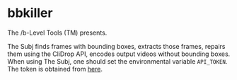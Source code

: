 # bbkiller
The /b-Level Tools (TM) presents.

The Subj finds frames with bounding boxes, extracts those frames, repairs them using the CliDrop API, encodes output videos without bounding boxes. When using The Subj, one should set the environmental variable `API_TOKEN`. The token is obtained from [here](https://clipdrop.co).
